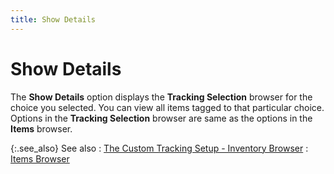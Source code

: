 ```yaml
---
title: Show Details
---
```


# Show Details


The **Show Details** option displays the **Tracking Selection** browser for the choice you selected. You can view all items tagged to that particular choice. Options in the **Tracking Selection** browser are same as the options in the **Items** browser.


{:.see_also}
See also
: [The Custom Tracking Setup - Inventory Browser]({{site.ct_baseurl}}/item-tracking/the_custom_tracking_setup_item_kit_browser.html)
: [Items Browser]({{site.mi_chm}}/the-items-browser/the_items_explorer.html)

